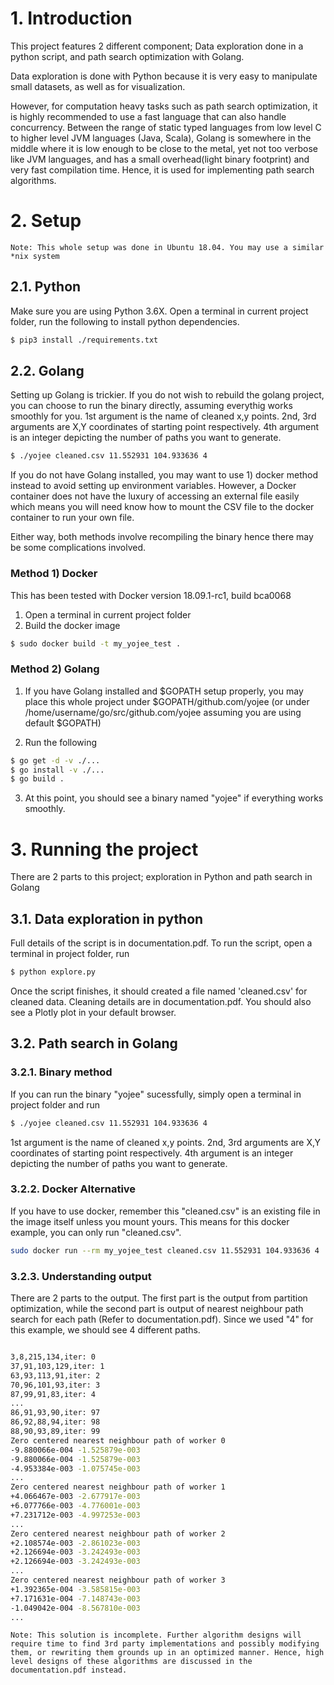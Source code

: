# 1. Introduction
This project features 2 different component; Data exploration done in a python script, and path search optimization with Golang.

Data exploration is done with Python because it is very easy to manipulate small datasets, as well as for visualization.

However, for computation heavy tasks such as path search optimization, it is highly recommended to use a fast language that can also handle concurrency. Between the range of static typed languages from low level C to higher level JVM languages (Java, Scala), Golang is somewhere in the middle where it is low enough to be close to the metal, yet not too verbose like JVM languages, and has a small overhead(light binary footprint) and very fast compilation time. Hence, it is used for implementing path search algorithms.

# 2. Setup
`Note: This whole setup was done in Ubuntu 18.04. You may use a similar *nix system`
## 2.1. Python
Make sure you are using Python 3.6X. Open a terminal in current project folder, run the following to install python dependencies.
```sh
$ pip3 install ./requirements.txt
```
## 2.2. Golang
Setting up Golang is trickier. If you do not wish to rebuild the golang project, you can choose to run the binary directly, assuming everythig works smoothly for you.
1st argument is the name of cleaned x,y points. 2nd, 3rd arguments are X,Y coordinates of starting point respectively. 4th argument is an integer depicting the number of paths you want to generate.
```sh
$ ./yojee cleaned.csv 11.552931 104.933636 4
```
If you do not have Golang installed, you may want to use 1) docker method instead to avoid setting up environment variables. However, a Docker container does not have the luxury of accessing an external file easily which means you will need know how to mount the CSV file to the docker container to run your own file.

Either way, both methods involve recompiling the binary hence there may be some complications involved.

### Method 1) Docker
This has been tested with Docker version 18.09.1-rc1, build bca0068
1) Open a terminal in current project folder
2) Build the docker image
```sh
$ sudo docker build -t my_yojee_test .
```

### Method 2) Golang
1) If you have Golang installed and $GOPATH setup properly, you may place this whole project under $GOPATH/github.com/yojee (or under /home/username/go/src/github.com/yojee assuming you are using default $GOPATH)

2) Run the following
```sh
$ go get -d -v ./...
$ go install -v ./...
$ go build .
```
3. At this point, you should see a binary named "yojee" if everything works smoothly.

# 3. Running the project
There are 2 parts to this project; exploration in Python and path search in Golang

## 3.1. Data exploration in python
Full details of the script is in documentation.pdf. To run the script, open a terminal in project folder, run 
```sh
$ python explore.py
```
Once the script finishes, it should created a file named 'cleaned.csv' for cleaned data. Cleaning details are in documentation.pdf. You should also see a Plotly plot in your default browser.

## 3.2. Path search in Golang
### 3.2.1. Binary method
If you can run the binary "yojee" sucessfully, simply open a terminal in project folder and run
```sh
$ ./yojee cleaned.csv 11.552931 104.933636 4
```
1st argument is the name of cleaned x,y points. 2nd, 3rd arguments are X,Y coordinates of starting point respectively. 4th argument is an integer depicting the number of paths you want to generate.

### 3.2.2. Docker Alternative
If you have to use docker, remember this "cleaned.csv" is an existing file in the image itself unless you mount yours. This means for this docker example, you can only run "cleaned.csv".
```sh
sudo docker run --rm my_yojee_test cleaned.csv 11.552931 104.933636 4
```

### 3.2.3. Understanding output
There are 2 parts to the output. The first part is the output from partition optimization, while the second part is output of nearest neighbour path search for each path (Refer to documentation.pdf). Since we used "4" for this example, we should see 4 different paths. 
```sh

3,8,215,134,iter: 0
37,91,103,129,iter: 1
63,93,113,91,iter: 2
70,96,101,93,iter: 3
87,99,91,83,iter: 4
...
86,91,93,90,iter: 97
86,92,88,94,iter: 98
88,90,93,89,iter: 99
Zero centered nearest neighbour path of worker 0
-9.880066e-004 -1.525879e-003
-9.880066e-004 -1.525879e-003
-4.953384e-003 -1.075745e-003
...
Zero centered nearest neighbour path of worker 1
+4.066467e-003 -2.677917e-003
+6.077766e-003 -4.776001e-003
+7.231712e-003 -4.997253e-003
...
Zero centered nearest neighbour path of worker 2
+2.108574e-003 -2.861023e-003
+2.126694e-003 -3.242493e-003
+2.126694e-003 -3.242493e-003
...
Zero centered nearest neighbour path of worker 3
+1.392365e-004 -3.585815e-003
+7.171631e-004 -7.148743e-003
-1.049042e-004 -8.567810e-003
...
```
`Note: This solution is incomplete. Further algorithm designs will require time to find 3rd party implementations and possibly modifying them, or rewriting them grounds up in an optimized manner. Hence, high level designs of these algorithms are discussed in the documentation.pdf instead.`